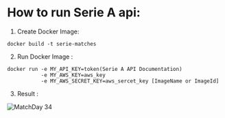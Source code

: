 # How to run Serie A api:
1. Create Docker Image: 
```
docker build -t serie-matches
```
2. Run Docker Image   : 
```
docker run -e MY_API_KEY=token(Serie A API Documentation)
           -e MY_AWS_KEY=aws_key 
           -e MY_AWS_SECRET_KEY=aws_sercet_key [ImageName or ImageId]
```

3. Result             :

![MatchDay 34](https://user-images.githubusercontent.com/55916170/167618349-c71d9d56-009e-4ddf-8964-035a26407802.png)

